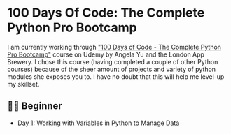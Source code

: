 # 100 Days Of Code: The Complete Python Pro Bootcamp

I am currently working through ["100 Days of Code - The Complete Python Pro Bootcamp"](https://www.udemy.com/course/100-days-of-code/) course on Udemy by Angela Yu and the London App Brewery.
I chose this course (having completed a couple of other Python courses) because of the sheer amount of projects and variety of python modules she exposes you to. I have no doubt that this will help me level-up my skillset.

## 👨‍🎓 Beginner

- [Day 1:](https://github.com/SunilParbhoo/100-Days-of-Code-Python/tree/main/day01) Working with Variables in Python to Manage Data
